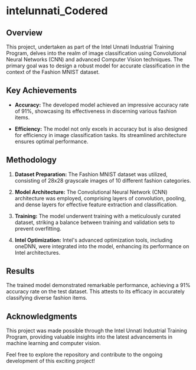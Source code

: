 # intelunnati_Codered

## Overview

This project, undertaken as part of the Intel Unnati Industrial Training Program, delves into the realm of image classification using Convolutional Neural Networks (CNN) and advanced Computer Vision techniques. The primary goal was to design a robust model for accurate classification in the context of the Fashion MNIST dataset.

## Key Achievements

- **Accuracy:** The developed model achieved an impressive accuracy rate of 91%, showcasing its effectiveness in discerning various fashion items.

- **Efficiency:** The model not only excels in accuracy but is also designed for efficiency in image classification tasks. Its streamlined architecture ensures optimal performance.

## Methodology

1. **Dataset Preparation:** The Fashion MNIST dataset was utilized, consisting of 28x28 grayscale images of 10 different fashion categories.

2. **Model Architecture:** The Convolutional Neural Network (CNN) architecture was employed, comprising layers of convolution, pooling, and dense layers for effective feature extraction and classification.

3. **Training:** The model underwent training with a meticulously curated dataset, striking a balance between training and validation sets to prevent overfitting.

4. **Intel Optimization:** Intel's advanced optimization tools, including oneDNN, were integrated into the model, enhancing its performance on Intel architectures.

## Results

The trained model demonstrated remarkable performance, achieving a 91% accuracy rate on the test dataset. This attests to its efficacy in accurately classifying diverse fashion items.

## Acknowledgments

This project was made possible through the Intel Unnati Industrial Training Program, providing valuable insights into the latest advancements in machine learning and computer vision.

Feel free to explore the repository and contribute to the ongoing development of this exciting project!
